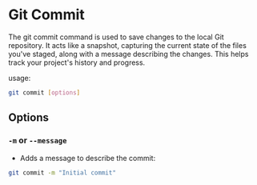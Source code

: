 

# Git Commit

The git commit command is used to save changes to the local Git repository. It acts like a snapshot, capturing the current state of the files you've staged, along with a message describing the changes. This helps track your project's history and progress.

usage:
```bash
git commit [options]
```


## Options

### `-m` or `--message`
- Adds a message to describe the commit:
```bash
git commit -m "Initial commit"
```

